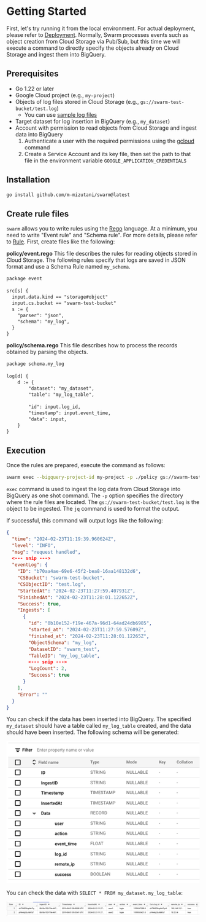 # Getting Started

First, let's try running it from the local environment. For actual deployment, please refer to [Deployment](docs/deployment.md). Normally, Swarm processes events such as object creation from Cloud Storage via Pub/Sub, but this time we will execute a command to directly specify the objects already on Cloud Storage and ingest them into BigQuery.

## Prerequisites

- Go 1.22 or later
- Google Cloud project (e.g., `my-project`)
- Objects of log files stored in Cloud Storage (e.g., `gs://swarm-test-bucket/test.log`)
  - You can use [sample log files](../examples/readme/data/test.log)
- Target dataset for log insertion in BigQuery (e.g., `my_dataset`)
- Account with permission to read objects from Cloud Storage and ingest data into BigQuery
    1. Authenticate a user with the required permissions using the [gcloud](https://cloud.google.com/sdk/gcloud) command
    2. Create a Service Account and its key file, then set the path to that file in the environment variable `GOOGLE_APPLICATION_CREDENTIALS`

## Installation

```bash
go install github.com/m-mizutani/swarm@latest
```

## Create rule files

`swarm` allows you to write rules using the [Rego](https://www.openpolicyagent.org/docs/latest/policy-language/) language. At a minimum, you need to write "Event rule" and "Schema rule". For more details, please refer to [Rule](./docs/rule.md). First, create files like the following:

**policy/event.rego**
This file describes the rules for reading objects stored in Cloud Storage. The following rules specify that logs are saved in JSON format and use a Schema Rule named `my_schema`.

```rego
package event

src[s] {
  input.data.kind == "storage#object"
  input.cs.bucket == "swarm-test-bucket"
  s := {
    "parser": "json",
    "schema": "my_log",
  }
}
```

**policy/schema.rego**
This file describes how to process the records obtained by parsing the objects.

```rego
package schema.my_log

log[d] {
    d := {
        "dataset": "my_dataset",
        "table": "my_log_table",

        "id": input.log_id,
        "timestamp": input.event_time,
        "data": input,
    }
}
```

## Execution

Once the rules are prepared, execute the command as follows:

```bash
swarm exec --bigquery-project-id my-project -p ./policy gs://swarm-test-bucket/test.log | jq
```

`exec` command is used to ingest the log data from Cloud Storage into BigQuery as one shot command. The `-p` option specifies the directory where the rule files are located. The `gs://swarm-test-bucket/test.log` is the object to be ingested. The `jq` command is used to format the output.

If successful, this command will output logs like the following:

```json
{
  "time": "2024-02-23T11:19:39.960624Z",
  "level": "INFO",
  "msg": "request handled",
  <--- snip --->
  "eventLog": {
    "ID": "b70aa4ae-69e6-45f2-bea8-16aa148132d6",
    "CSBucket": "swarm-test-bucket",
    "CSObjectID": "test.log",
    "StartedAt": "2024-02-23T11:27:59.407931Z",
    "FinishedAt": "2024-02-23T11:28:01.122652Z",
    "Success": true,
    "Ingests": [
      {
        "id": "0b10e152-f19e-467a-96d1-64ad24db6985",
        "started_at": "2024-02-23T11:27:59.57609Z",
        "finished_at": "2024-02-23T11:28:01.12265Z",
        "ObjectSchema": "my_log",
        "DatasetID": "swarm_test",
        "TableID": "my_log_table",
        <--- snip --->
        "LogCount": 2,
        "Success": true
      }
    ],
    "Error": ""
  }
}
```

You can check if the data has been inserted into BigQuery. The specified `my_dataset` should have a table called `my_log_table` created, and the data should have been inserted. The following schema will be generated:

![](./images/readme/bq_schema.png)

You can check the data with `SELECT * FROM my_dataset.my_log_table`:

![](./images/readme/bq_result.png)
